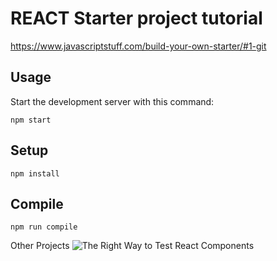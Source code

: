 REACT Starter project tutorial
==============================

https://www.javascriptstuff.com/build-your-own-starter/#1-git

Usage
---

Start the development server with this command:

```
npm start
```

Setup
---

```
npm install
```

Compile
---

```
npm run compile
```

Other Projects
![The Right Way to Test React Components](https://medium.freecodecamp.org/the-right-way-to-test-react-components-548a4736ab22)
